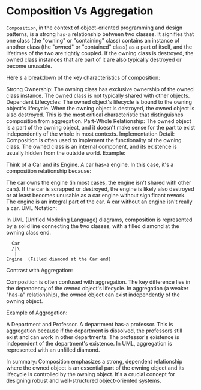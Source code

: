# Composition Vs Aggregation

`Composition`, in the context of object-oriented programming and design patterns, is a strong `has-a` relationship between two classes.  It signifies that one class (the "owning" or "containing" class) contains an instance of another class (the "owned" or "contained" class) as a part of itself, and the lifetimes of the two are tightly coupled.  If the owning class is destroyed, the owned class instances that are part of it are also typically destroyed or become unusable.

Here's a breakdown of the key characteristics of composition:

Strong Ownership: The owning class has exclusive ownership of the owned class instance. The owned class is not typically shared with other objects.
Dependent Lifecycles: The owned object's lifecycle is bound to the owning object's lifecycle. When the owning object is destroyed, the owned object is also destroyed. This is the most critical characteristic that distinguishes composition from aggregation.
Part-Whole Relationship: The owned object is a part of the owning object, and it doesn't make sense for the part to exist independently of the whole in most contexts.
Implementation Detail: Composition is often used to implement the functionality of the owning class. The owned class is an internal component, and its existence is usually hidden from the outside world.
Example:

Think of a Car and its Engine.  A car has-a engine.  In this case, it's a composition relationship because:

The car owns the engine (in most cases, the engine isn't shared with other cars).
If the car is scrapped or destroyed, the engine is likely also destroyed or at least becomes unusable as a car engine without significant rework.
The engine is an integral part of the car. A car without an engine isn't really a car.
UML Notation:

In UML (Unified Modeling Language) diagrams, composition is represented by a solid line connecting the two classes, with a filled diamond at the owning class end.

      Car
      /|\
       |
    Engine  (Filled diamond at the Car end)
Contrast with Aggregation:

Composition is often confused with aggregation.  The key difference lies in the dependency of the owned object's lifecycle.  In aggregation (a weaker "has-a" relationship), the owned object can exist independently of the owning object.

Example of Aggregation:

A Department and Professor.  A department has-a professor. This is aggregation because if the department is dissolved, the professors still exist and can work in other departments.  The professor's existence is independent of the department's existence.  In UML, aggregation is represented with an unfilled diamond.

In summary:  Composition emphasizes a strong, dependent relationship where the owned object is an essential part of the owning object and its lifecycle is controlled by the owning object.  It's a crucial concept for designing robust and well-structured object-oriented systems.